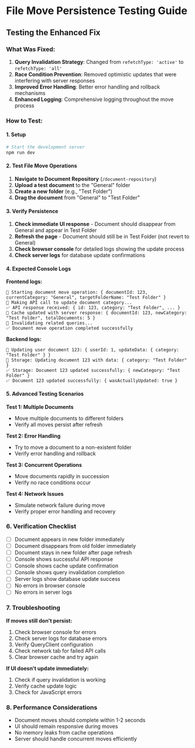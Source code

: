 # File Move Persistence Testing Guide

## **Testing the Enhanced Fix**

### **What Was Fixed:**
1. **Query Invalidation Strategy**: Changed from `refetchType: 'active'` to `refetchType: 'all'`
2. **Race Condition Prevention**: Removed optimistic updates that were interfering with server responses
3. **Improved Error Handling**: Better error handling and rollback mechanisms
4. **Enhanced Logging**: Comprehensive logging throughout the move process

### **How to Test:**

#### **1. Setup**
```bash
# Start the development server
npm run dev
```

#### **2. Test File Move Operations**
1. **Navigate to Document Repository** (`/document-repository`)
2. **Upload a test document** to the "General" folder
3. **Create a new folder** (e.g., "Test Folder")
4. **Drag the document** from "General" to "Test Folder"

#### **3. Verify Persistence**
1. **Check immediate UI response** - Document should disappear from General and appear in Test Folder
2. **Refresh the page** - Document should still be in Test Folder (not revert to General)
3. **Check browser console** for detailed logs showing the update process
4. **Check server logs** for database update confirmations

#### **4. Expected Console Logs**

**Frontend logs:**
```
🔄 Starting document move operation: { documentId: 123, currentCategory: "General", targetFolderName: "Test Folder" }
📡 Making API call to update document category...
✅ API response received: { id: 123, category: "Test Folder", ... }
🔄 Cache updated with server response: { documentId: 123, newCategory: "Test Folder", totalDocuments: 5 }
🔄 Invalidating related queries...
✅ Document move operation completed successfully
```

**Backend logs:**
```
📝 Updating user document 123: { userId: 1, updateData: { category: "Test Folder" } }
🔄 Storage: Updating document 123 with data: { category: "Test Folder" }
✅ Storage: Document 123 updated successfully: { newCategory: "Test Folder" }
✅ Document 123 updated successfully: { wasActuallyUpdated: true }
```

#### **5. Advanced Testing Scenarios**

**Test 1: Multiple Documents**
- Move multiple documents to different folders
- Verify all moves persist after refresh

**Test 2: Error Handling**
- Try to move a document to a non-existent folder
- Verify error handling and rollback

**Test 3: Concurrent Operations**
- Move documents rapidly in succession
- Verify no race conditions occur

**Test 4: Network Issues**
- Simulate network failure during move
- Verify proper error handling and recovery

### **6. Verification Checklist**

- [ ] Document appears in new folder immediately
- [ ] Document disappears from old folder immediately
- [ ] Document stays in new folder after page refresh
- [ ] Console shows successful API response
- [ ] Console shows cache update confirmation
- [ ] Console shows query invalidation completion
- [ ] Server logs show database update success
- [ ] No errors in browser console
- [ ] No errors in server logs

### **7. Troubleshooting**

**If moves still don't persist:**
1. Check browser console for errors
2. Check server logs for database errors
3. Verify QueryClient configuration
4. Check network tab for failed API calls
5. Clear browser cache and try again

**If UI doesn't update immediately:**
1. Check if query invalidation is working
2. Verify cache update logic
3. Check for JavaScript errors

### **8. Performance Considerations**

- Document moves should complete within 1-2 seconds
- UI should remain responsive during moves
- No memory leaks from cache operations
- Server should handle concurrent moves efficiently 